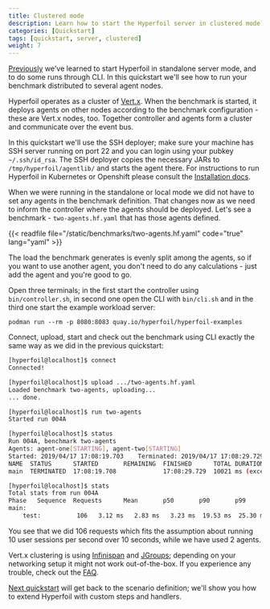 ```yaml
---
title: Clustered mode
description: Learn how to start the Hyperfoil server in clustered mode
categories: [Quickstart]
tags: [quickstart, server, clustered]
weight: 7
---
```


[Previously](/docs/getting-started/quickstart6) we've learned to start Hyperfoil in standalone server mode, and to do some runs through CLI. In this quickstart we'll see how to run your benchmark distributed to several agent nodes.

Hyperfoil operates as a cluster of [Vert.x](https://vertx.io/). When the benchmark is started, it deploys agents on other nodes according to the benchmark configuration - these are Vert.x nodes, too. Together controller and agents form a cluster and communicate over the event bus.

In this quickstart we'll use the SSH deployer; make sure your machine has SSH server running on port 22 and you can login using your pubkey `~/.ssh/id_rsa`. The SSH deployer copies the necessary JARs to `/tmp/hyperfoil/agentlib/` and starts the agent there. For instructions to run Hyperfoil in Kubernetes or Openshift please consult the [Installation docs](/docs/user-guide/installation/k8s/).

When we were running in the standalone or local mode we did not have to set any agents in the benchmark definition. That changes now as we need to inform the controller where the agents should be deployed. Let's see a benchmark - `two-agents.hf.yaml` that has those agents defined.

{{< readfile file="/static/benchmarks/two-agents.hf.yaml" code="true" lang="yaml" >}}

The load the benchmark generates is evenly split among the agents, so if you want to use another agent, you don't need to do any calculations - just add the agent and you're good to go.

Open three terminals; in the first start the controller using `bin/controller.sh`, in second one open the CLI with `bin/cli.sh` and in the third one start the example workload server:

```shell
podman run --rm -p 8080:8083 quay.io/hyperfoil/hyperfoil-examples
```

Connect, upload, start and check out the benchmark using CLI exactly the same way as we did in the previous quickstart:

```sh
[hyperfoil@localhost]$ connect
Connected!

[hyperfoil@localhost]$ upload .../two-agents.hf.yaml
Loaded benchmark two-agents, uploading...
... done.

[hyperfoil@localhost]$ run two-agents
Started run 004A

[hyperfoil@localhost]$ status
Run 004A, benchmark two-agents
Agents: agent-one[STARTING], agent-two[STARTING]
Started: 2019/04/17 17:08:19.703    Terminated: 2019/04/17 17:08:29.729
NAME  STATUS      STARTED       REMAINING  FINISHED      TOTAL DURATION
main  TERMINATED  17:08:19.708             17:08:29.729  10021 ms (exceeded by 21 ms)

[hyperfoil@localhost]$ stats
Total stats from run 004A
Phase   Sequence  Requests      Mean       p50       p90       p99     p99.9    p99.99    2xx    3xx    4xx    5xx Timeouts Errors
main:
	test:          106   3.12 ms   2.83 ms   3.23 ms  19.53 ms  25.30 ms  25.30 ms    106      0      0      0        0      0
```

You see that we did 106 requests which fits the assumption about running 10 user sessions per second over 10 seconds, while we have used 2 agents.

Vert.x clustering is using [Infinispan](http://infinispan.org/) and [JGroups](http://www.jgroups.org/); depending on your networking setup it might not work out-of-the-box. If you experience any trouble, check out the [FAQ](/docs/faq).

[Next quickstart](/docs/getting-started/quickstart8) will get back to the scenario definition; we'll show you how to extend Hyperfoil with custom steps and handlers.
